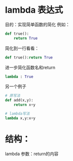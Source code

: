 # lambda 表达式

目的：实现简单函数的简化
例如：
```python
def true():
	return True
```
简化到一行看看：
```python
def true():return True
```
进一步简化函数名和return
```python
lambda : True
```
另一个例子
```python
# 原写法
def add(x,y): 
	return x+y 

# lambda写法
lambda x,y:x+y
```
# 结构：
lambda 参数：return的内容